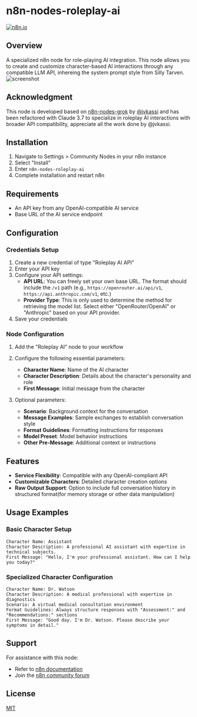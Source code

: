# n8n-nodes-roleplay-ai

[![n8n.io](https://img.shields.io/badge/powered%20by-n8n.io-green.svg?style=for-the-badge)](https://n8n.io)

## Overview

A specialized n8n node for role-playing AI integration. This node allows you to create and customize character-based AI interactions through any compatible LLM API, inhereing the system prompt style from Silly Tarven.
![screenshot](http://ipic-vanish-hk.oss-cn-hongkong.aliyuncs.com/ipic/2025-04-12-203735.png)

## Acknowledgment

This node is developed based on [n8n-nodes-grok](https://github.com/jvkassi/n8n-nodes-grok/tree/main) by [@jvkassi](https://github.com/jvkassi) and has been refactored with Claude 3.7 to specialize in roleplay AI interactions with broader API compatibility, appreciate all the work done by @jvkassi.

## Installation

1. Navigate to Settings > Community Nodes in your n8n instance
2. Select "Install"
3. Enter `n8n-nodes-roleplay-ai`
4. Complete installation and restart n8n

## Requirements

- An API key from any OpenAI-compatible AI service
- Base URL of the AI service endpoint

## Configuration

### Credentials Setup
1. Create a new credential of type "Roleplay AI API"
2. Enter your API key
3. Configure your API settings:
   - **API URL**: You can freely set your own base URL. The format should include the `/v1` path (e.g., `https://openrouter.ai/api/v1`, `https://api.anthropic.com/v1`, etc.)
   - **Provider Type**: This is only used to determine the method for retrieving the model list. Select either "OpenRouter/OpenAI" or "Anthropic" based on your API provider.
4. Save your credentials

### Node Configuration
1. Add the "Roleplay AI" node to your workflow
2. Configure the following essential parameters:
   - **Character Name**: Name of the AI character
   - **Character Description**: Details about the character's personality and role
   - **First Message**: Initial message from the character

3. Optional parameters:
   - **Scenario**: Background context for the conversation
   - **Message Examples**: Sample exchanges to establish conversation style
   - **Format Guidelines**: Formatting instructions for responses
   - **Model Preset**: Model behavior instructions
   - **Other Pre-Message**: Additional context or instructions

## Features

- **Service Flexibility**: Compatible with any OpenAI-compliant API
- **Customizable Characters**: Detailed character creation options
- **Raw Output Support**: Option to include full conversation history in structured format(for memory storage or other data manipulation)

## Usage Examples

### Basic Character Setup

```
Character Name: Assistant
Character Description: A professional AI assistant with expertise in technical subjects.
First Message: "Hello, I'm your professional assistant. How can I help you today?"
```

### Specialized Character Configuration

```
Character Name: Dr. Watson
Character Description: A medical professional with expertise in diagnostics
Scenario: A virtual medical consultation environment
Format Guidelines: Always structure responses with "Assessment:" and "Recommendations:" sections
First Message: "Good day. I'm Dr. Watson. Please describe your symptoms in detail."
```

## Support

For assistance with this node:
- Refer to [n8n documentation](https://docs.n8n.io/)
- Join the [n8n community forum](https://community.n8n.io/)

## License

[MIT](LICENSE.md)
